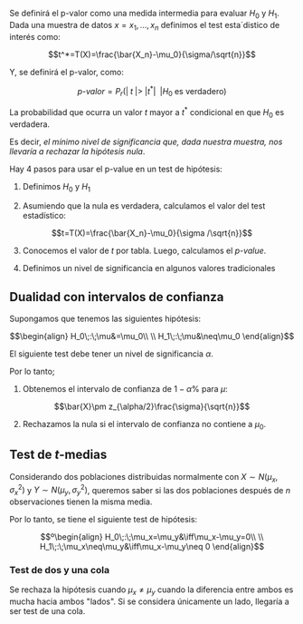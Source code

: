 
Se definirá el p-valor como una medida intermedia para evaluar $H_0$ y $H_1$. Dada una muestra de datos $x=x_1,\dots, x_n$ definimos el test esta´distico de interés como: 

$$t^*=T(X)=\frac{\bar{X_n}-\mu_0}{\sigma/\sqrt{n}}$$

Y, se definirá el p-valor, como: 

$$\textit{p-valor}=P_r(\vert\; t\;\vert >\;\vert t^*\vert\;\;\vert H_0\;\text{es verdadero})$$

La probabilidad que ocurra un valor $t$ mayor a $t^*$ condicional en que $H_0$ es verdadera. 

Es decir, *el mínimo nivel de significancia que, dada nuestra muestra, nos llevaría a rechazar la hipótesis nula*. 

Hay $4$ pasos para usar el p-value en un test de hipótesis: 

1. Definimos $H_0$ y $H_1$

2. Asumiendo que la nula es verdadera, calculamos el valor del test estadístico: 

$$t=T(X)=\frac{\bar{X_n}-\mu_0}{\sigma /\sqrt{n}}$$

3. Conocemos el valor de $t$ por tabla. Luego, calculamos el *p-value*. 

4. Definimos un nivel de significancia en algunos valores tradicionales 

## Dualidad con intervalos de confianza

Supongamos que tenemos las siguientes hipótesis: 

$$\begin{align}
H_0\;:\;\mu&=\mu_0\\  \\
H_1\;:\;\mu&\neq\mu_0
\end{align}$$

El siguiente test debe tener un nivel de significancia $\alpha$. 

Por lo tanto; 

1. Obtenemos el intervalo de confianza de $1-\alpha\%$ para $\mu$: 

$$\bar{X}\pm z_{\alpha/2}\frac{\sigma}{\sqrt{n}}$$

2. Rechazamos la nula si el intervalo de confianza no contiene a $\mu_0$. 

## Test de $t$-medias 

Considerando dos poblaciones distribuidas normalmente con $X\sim N(\mu_x, \sigma^{2}_{x})$ y $Y\sim N(\mu_y, \sigma^{2}_{y})$, queremos saber si las dos poblaciones después de $n$ observaciones tienen la misma media. 

Por lo tanto, se tiene el siguiente test de hipótesis: 

$$º\begin{align} 
H_0\;:\;\mu_x=\mu_y&\iff\mu_x-\mu_y=0\\  \\
H_1\;:\;\mu_x\neq\mu_y&\iff\mu_x-\mu_y\neq 0
\end{align}$$

### Test de dos y una cola  

Se rechaza la hipótesis cuando $\mu_x\neq\mu_y$ cuando la diferencia entre ambos es mucha hacia ambos "lados". Si se considera únicamente un lado, llegaría a ser test de una cola. 



